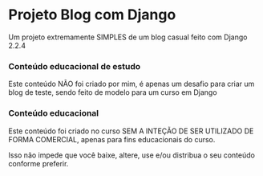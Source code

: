 # Projeto Blog com Django
Um projeto extremamente SIMPLES de um blog casual feito com Django 2.2.4 

### Conteúdo educacional de estudo  
Este conteúdo NÃO foi criado por mim, é apenas um desafio para criar um blog de teste, sendo feito de modelo
para um curso em Django

### Conteúdo educacional
Este conteúdo foi criado no curso SEM A INTEÇÃO DE SER UTILIZADO DE FORMA COMERCIAL, 
apenas para fins educacionais do curso.

Isso não impede que você baixe, altere, use e/ou distribua o seu conteúdo conforme preferir.



